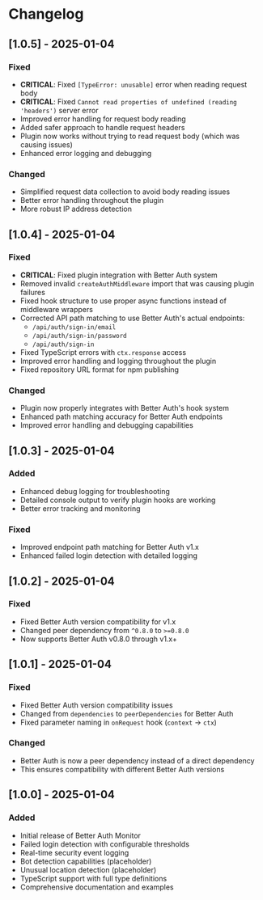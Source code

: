 # Changelog

## [1.0.5] - 2025-01-04

### Fixed
- **CRITICAL**: Fixed `[TypeError: unusable]` error when reading request body
- **CRITICAL**: Fixed `Cannot read properties of undefined (reading 'headers')` server error
- Improved error handling for request body reading
- Added safer approach to handle request headers
- Plugin now works without trying to read request body (which was causing issues)
- Enhanced error logging and debugging

### Changed
- Simplified request data collection to avoid body reading issues
- Better error handling throughout the plugin
- More robust IP address detection

## [1.0.4] - 2025-01-04

### Fixed
- **CRITICAL**: Fixed plugin integration with Better Auth system
- Removed invalid `createAuthMiddleware` import that was causing plugin failures
- Fixed hook structure to use proper async functions instead of middleware wrappers
- Corrected API path matching to use Better Auth's actual endpoints:
  - `/api/auth/sign-in/email`
  - `/api/auth/sign-in/password`
  - `/api/auth/sign-in`
- Fixed TypeScript errors with `ctx.response` access
- Improved error handling and logging throughout the plugin
- Fixed repository URL format for npm publishing

### Changed
- Plugin now properly integrates with Better Auth's hook system
- Enhanced path matching accuracy for Better Auth endpoints
- Improved error handling and debugging capabilities

## [1.0.3] - 2025-01-04

### Added
- Enhanced debug logging for troubleshooting
- Detailed console output to verify plugin hooks are working
- Better error tracking and monitoring

### Fixed
- Improved endpoint path matching for Better Auth v1.x
- Enhanced failed login detection with detailed logging

## [1.0.2] - 2025-01-04

### Fixed
- Fixed Better Auth version compatibility for v1.x
- Changed peer dependency from `^0.8.0` to `>=0.8.0`
- Now supports Better Auth v0.8.0 through v1.x+

## [1.0.1] - 2025-01-04

### Fixed
- Fixed Better Auth version compatibility issues
- Changed from `dependencies` to `peerDependencies` for Better Auth
- Fixed parameter naming in `onRequest` hook (`context` → `ctx`)

### Changed
- Better Auth is now a peer dependency instead of a direct dependency
- This ensures compatibility with different Better Auth versions

## [1.0.0] - 2025-01-04

### Added
- Initial release of Better Auth Monitor
- Failed login detection with configurable thresholds
- Real-time security event logging
- Bot detection capabilities (placeholder)
- Unusual location detection (placeholder)
- TypeScript support with full type definitions
- Comprehensive documentation and examples
